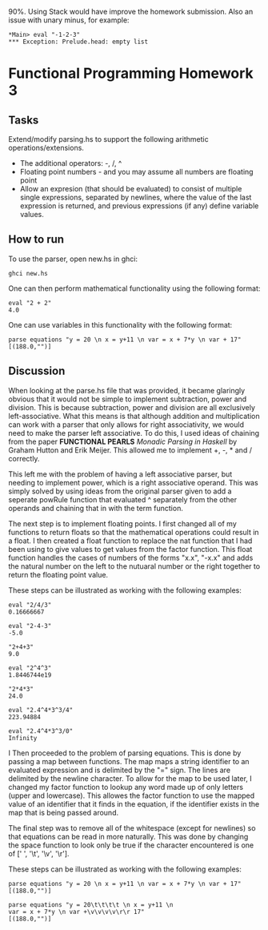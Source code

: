 90%. Using Stack would have improve the homework submission.
Also an issue with unary minus, for example:
```
*Main> eval "-1-2-3"
*** Exception: Prelude.head: empty list
```

# Functional Programming Homework 3
## Tasks
Extend/modify parsing.hs to support the following arithmetic operations/extensions.
* The additional operators: -, /, ^
* Floating point numbers - and you may assume all numbers are floating point
* Allow an expresion (that should be evaluated) to consist of multiple single expressions, separated by newlines, where the value of the last expression is returned, and previous expressions (if any) define variable values.

## How to run

To use the parser, open new.hs in ghci:
```
ghci new.hs
```
One can then perform mathematical functionality using the following format:
```
eval "2 + 2"
4.0
```
One can use variables in this functionality with the following format:
```
parse equations "y = 20 \n x = y+11 \n var = x + 7*y \n var + 17"
[(188.0,"")]
```
## Discussion

When looking at the parse.hs file that was provided, it became glaringly obvious that it would not be simple to implement subtraction, power and division. This is because subtraction, power and division are all exclusively left-associative. What this means is that although addition and multiplication can work with a parser that only allows for right associativity, we would need to make the parser left associative. To do this, I used ideas of chaining from the paper **FUNCTIONAL PEARLS** _Monadic Parsing in Haskell_ by Graham Hutton and Erik Meijer. This allowed me to implement +, -, * and / correctly.

This left me with the problem of having a left associative parser, but needing to implement power, which is a right associative operand. This was simply solved by using ideas from the original parser given to add a seperate powRule function that evaluated ^ separately from the other operands and chaining that in with the term function.

The next step is to implement floating points. I first changed all of my functions to return floats so that the mathematical operations could result in a float. I then created a float function to replace the nat function that I had been using to give values to get values from the factor function. This float function handles the cases of numbers of the forms "x.x", "-x.x" and adds the natural number on the left to the nutuaral number or the right together to return the floating point value.

These steps can be illustrated as working with the following examples:
```
eval "2/4/3"
0.16666667

eval "2-4-3"
-5.0

"2+4+3"
9.0

eval "2^4^3"
1.8446744e19

"2*4*3"
24.0

eval "2.4^4*3^3/4"
223.94884

eval "2.4^4*3^3/0"
Infinity
```

I Then proceeded to the problem of parsing equations. This is done by passing a map between functions. The map maps a string identifier to an evaluated expression and is delimited by the "=" sign. The lines are delimited by the newline character. To allow for the map to be used later, I changed my factor function to lookup any word made up of only letters (upper and lowercase). This allowes the factor function to use the mapped value of an identifier that it finds in the equation, if the identifier exists in the map that is being passed around.

The final step was to remove all of the whitespace (except for newlines) so that equations can be read in more naturally. This was done by changing the space function to look only be true if the character encountered is one of [' ', '\t', '\v', '\r'].

These steps can be illustrated as working with the following examples:
```
parse equations "y = 20 \n x = y+11 \n var = x + 7*y \n var + 17"
[(188.0,"")]

parse equations "y = 20\t\t\t\t \n x = y+11 \n                                var = x + 7*y \n var +\v\v\v\v\r\r 17"
[(188.0,"")]
```


